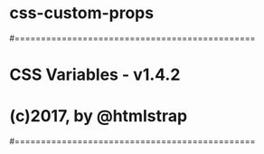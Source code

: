 # css-custom-props
#============================================== 
#  CSS Variables - v1.4.2                                                 
#  (c)2017, by @htmlstrap  							                                  
#==============================================
